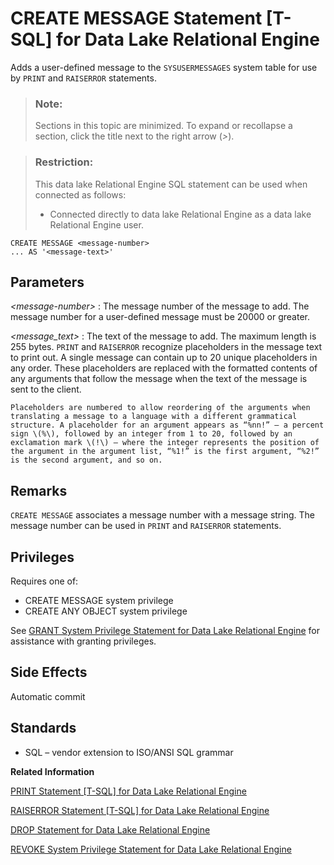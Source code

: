 <!-- loioa61829d784f210158a99f4e03b39b150 -->

# CREATE MESSAGE Statement \[T-SQL\] for Data Lake Relational Engine

Adds a user-defined message to the `SYSUSERMESSAGES` system table for use by `PRINT` and `RAISERROR` statements.



> ### Note:  
> Sections in this topic are minimized. To expand or recollapse a section, click the title next to the right arrow \(*\>*\).



> ### Restriction:  
> This data lake Relational Engine SQL statement can be used when connected as follows:
> 
> -   Connected directly to data lake Relational Engine as a data lake Relational Engine user.



```
CREATE MESSAGE <message-number>
... AS '<message-text>'
```



<a name="loioa61829d784f210158a99f4e03b39b150__IQ_Parameters"/>

## Parameters

 *<message-number\>*
 :   The message number of the message to add. The message number for a user-defined message must be 20000 or greater.

  *<message\_text\>*
 :   The text of the message to add. The maximum length is 255 bytes. `PRINT` and `RAISERROR` recognize placeholders in the message text to print out. A single message can contain up to 20 unique placeholders in any order. These placeholders are replaced with the formatted contents of any arguments that follow the message when the text of the message is sent to the client.

    Placeholders are numbered to allow reordering of the arguments when translating a message to a language with a different grammatical structure. A placeholder for an argument appears as “%nn!” — a percent sign \(%\), followed by an integer from 1 to 20, followed by an exclamation mark \(!\) — where the integer represents the position of the argument in the argument list, “%1!” is the first argument, “%2!” is the second argument, and so on.

 

<a name="loioa61829d784f210158a99f4e03b39b150__IQ_Usage"/>

## Remarks

`CREATE MESSAGE` associates a message number with a message string. The message number can be used in `PRINT` and `RAISERROR` statements.



<a name="loioa61829d784f210158a99f4e03b39b150__IQ_Permissions"/>

## Privileges

Requires one of:

-   CREATE MESSAGE system privilege
-   CREATE ANY OBJECT system privilege

See [GRANT System Privilege Statement for Data Lake Relational Engine](grant-system-privilege-statement-for-data-lake-relational-engine-a3dfcb0.md) for assistance with granting privileges.



<a name="loioa61829d784f210158a99f4e03b39b150__IQ_Side_Effects"/>

## Side Effects

Automatic commit



<a name="loioa61829d784f210158a99f4e03b39b150__IQ_Standards"/>

## Standards

-   SQL – vendor extension to ISO/ANSI SQL grammar

**Related Information**  


[PRINT Statement \[T-SQL\] for Data Lake Relational Engine](print-statement-t-sql-for-data-lake-relational-engine-a6221e2.md "Displays a message on the message window of the database server.")

[RAISERROR Statement \[T-SQL\] for Data Lake Relational Engine](raiserror-statement-t-sql-for-data-lake-relational-engine-a6227d8.md "Allows user-defined errors to be signaled, and sends a message on the client.")

[DROP Statement for Data Lake Relational Engine](drop-statement-for-data-lake-relational-engine-a61c216.md "Removes objects from the database.")

[REVOKE System Privilege Statement for Data Lake Relational Engine](revoke-system-privilege-statement-for-data-lake-relational-engine-a3eadda.md "Removes specific system privileges from specific users and the right to administer the privilege.")

